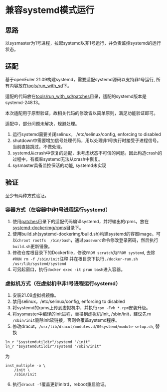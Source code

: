 # 兼容systemd模式运行

## 思路
以sysmaster为1号进程，拉起systemd以非1号运行，并负责监控systemd的运行状态。

## 适配
基于openEuler 21.09构建systemd，需要适配systemd源码以支持非1号运行, 所有内容放在[tools/run_with_sd]()下。

适配的代码放在[tools/run_with_sd/patches]()目录，适配的systemd版本是systemd-248.13。

本次适配用于原型验证，故相关代码的修改皆以简单原则，满足功能验证即可。

适配中，部分问题未解决，规避处理。

1. 运行systemd需要关闭selinux， /etc/selinux/config, enforcing to disabled
2. shutdown中需要增加信号处理代码，用以处理非1号执行时接受子进程信号。当前直接跳过，不做处理。
3. systemd从crash中恢复的适配，未考虑状态不可信的问题。因此构造crash的过程中，有概率systemd无法从crash中恢复。
4. sysmaster具备监控保活的功能, systemd未实现

## 验证
至少有两种方式验证。
### 容器方式（在容器中非1号进程运行systemd）
1. 使用[patches]()目录下的适配代码编译systemd，并将输出的rpms，放在[systemd-dockerimg/rpms]()目录下。
2. 使用build.sh(systemd-dockerimg/build.sh)构建systemd的容器image。可以`chroot rootfs  /bin/bash`，通过`password`命令修改登录密码，然后执行`build.sh`更新镜像。
3. 修改仓库根目录下的Dockerfile，修改`FROM scratch`为`FROM systemd`, 去除`#RUN rm -f /sbin/init`注释 并在根目录下执行`./docker-run.sh /usr/lib/systemd/systemd`
4. 可另起窗口，执行`docker exec -it prun bash`进入容器。

### 虚拟机方式（在虚拟机中非1号进程运行systemd）
1. 安装21.09虚拟机镜像。
2. 禁用selinux，/etc/selinux/config, enforcing to disabled
3. 将systemd的rpms上传到虚拟机中，并执行`rpm -Fvh *.rpm`安装升级。
4. 将sysmaster中编译的init进程，替换到虚拟机/init, /sbin/init，建议先`rm /sbin/init`删除init软链接，否则会覆盖systemd程序。
5. 修改dracut，`/usr/lib/dracut/modules.d/00systemd/module-setup.sh`, 替换

```
ln_r "$systemdutildir"/systemd "/init"
ln_r "$systemdutildir"/systemd "/sbin/init"
```
为

```
inst_multiple -o \
    /init \
    /sbin/init
```
6. 执行`dracut -f`覆盖更新initrd，reboot重启验证。
